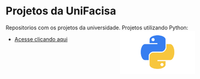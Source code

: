 # Projetos da UniFacisa

Repositorios com os projetos da universidade. 
<img src="imagens/imagempython.png" align="right" width="200">
Projetos utilizando Python:

* [Acesse clicando aqui](https://github.com/Lucaslarry/Facisa/tree/main/Python)
